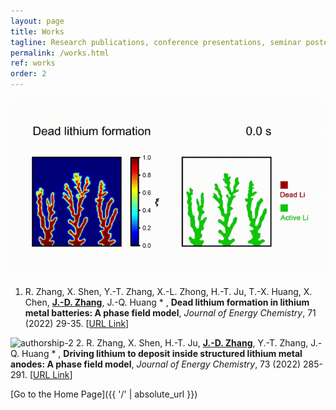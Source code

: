 ```yaml
---
layout: page
title: Works
tagline: Research publications, conference presentations, seminar posters, etc.
permalink: /works.html
ref: works
order: 2
---
```


![authorship-1](https://github.com/HarryJDZhang/HarryJDZhang.github.io/blob/master/authorship-1.gif?raw=true)
1. R. Zhang, X. Shen, Y.-T. Zhang, X.-L. Zhong, H.-T. Ju, T.-X. Huang, X. Chen, **<u>J.-D. Zhang</u>**, J.-Q. Huang * , **Dead lithium formation in lithium metal batteries: A phase field model**, *Journal of Energy Chemistry*, 71 (2022) 29-35. [[URL Link](https://doi.org/10.1016/j.jechem.2021.12.020)]

![authorship-2](https://github.com/HarryJDZhang/HarryJDZhang.github.io/blob/master/authorship-2.png?raw=true)
2. R. Zhang, X. Shen, H.-T. Ju, **<u>J.-D. Zhang</u>**, Y.-T. Zhang, J.-Q. Huang * , **Driving lithium to deposit inside structured lithium metal anodes: A phase field model**, *Journal of Energy Chemistry*, 73 (2022) 285-291. [[URL Link](https://doi.org/10.1016/j.jechem.2022.06.010)]

[Go to the Home Page]({{ '/' | absolute_url }})
